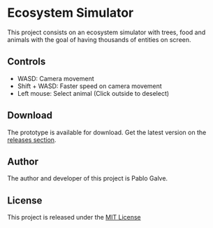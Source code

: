 # Ecosystem Simulator
This project consists on an ecosystem simulator with trees, food and animals with the goal of having thousands of entities on screen.

## Controls
- WASD: Camera movement
- Shift + WASD: Faster speed on camera movement
- Left mouse: Select animal (Click outside to deselect)

## Download
The prototype is available for download. Get the latest version on the [releases section](https://github.com/pablogalve/Ecosystem-Simulator/releases).

## Author
The author and developer of this project is Pablo Galve.

## License
This project is released under the [MIT License](https://github.com/pablogalve/Ecosystem-Simulator/blob/main/LICENSE)
